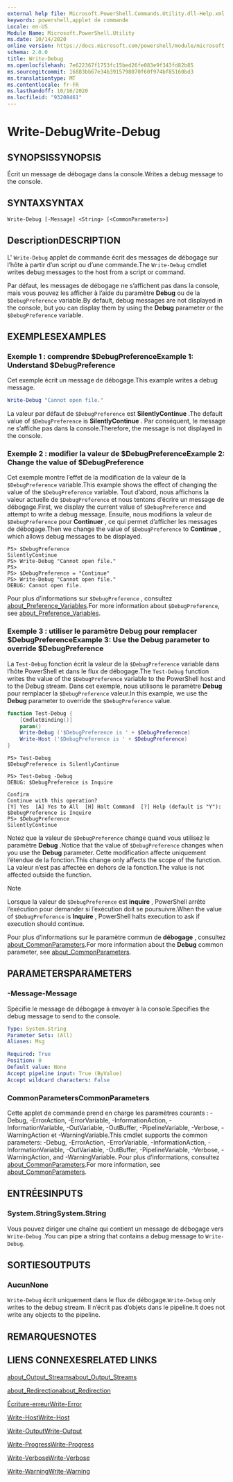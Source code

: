 ```yaml
---
external help file: Microsoft.PowerShell.Commands.Utility.dll-Help.xml
keywords: powershell,applet de commande
Locale: en-US
Module Name: Microsoft.PowerShell.Utility
ms.date: 10/14/2020
online version: https://docs.microsoft.com/powershell/module/microsoft.powershell.utility/write-debug?view=powershell-5.1&WT.mc_id=ps-gethelp
schema: 2.0.0
title: Write-Debug
ms.openlocfilehash: 7e622367f1753fc15bed26fe083e9f343fd82b85
ms.sourcegitcommit: 16883bb67e34b3915798070f60f974bf85160bd3
ms.translationtype: MT
ms.contentlocale: fr-FR
ms.lasthandoff: 10/16/2020
ms.locfileid: "93208461"
---
```

# <span data-ttu-id="18c42-103">Write-Debug</span><span class="sxs-lookup"><span data-stu-id="18c42-103">Write-Debug</span></span>

## <span data-ttu-id="18c42-104">SYNOPSIS</span><span class="sxs-lookup"><span data-stu-id="18c42-104">SYNOPSIS</span></span>
<span data-ttu-id="18c42-105">Écrit un message de débogage dans la console.</span><span class="sxs-lookup"><span data-stu-id="18c42-105">Writes a debug message to the console.</span></span>

## <span data-ttu-id="18c42-106">SYNTAX</span><span class="sxs-lookup"><span data-stu-id="18c42-106">SYNTAX</span></span>

```
Write-Debug [-Message] <String> [<CommonParameters>]
```

## <span data-ttu-id="18c42-107">Description</span><span class="sxs-lookup"><span data-stu-id="18c42-107">DESCRIPTION</span></span>

<span data-ttu-id="18c42-108">L' `Write-Debug` applet de commande écrit des messages de débogage sur l’hôte à partir d’un script ou d’une commande.</span><span class="sxs-lookup"><span data-stu-id="18c42-108">The `Write-Debug` cmdlet writes debug messages to the host from a script or command.</span></span>

<span data-ttu-id="18c42-109">Par défaut, les messages de débogage ne s’affichent pas dans la console, mais vous pouvez les afficher à l’aide du paramètre **Debug** ou de la `$DebugPreference` variable.</span><span class="sxs-lookup"><span data-stu-id="18c42-109">By default, debug messages are not displayed in the console, but you can display them by using the **Debug** parameter or the `$DebugPreference` variable.</span></span>

## <span data-ttu-id="18c42-110">EXEMPLES</span><span class="sxs-lookup"><span data-stu-id="18c42-110">EXAMPLES</span></span>

### <span data-ttu-id="18c42-111">Exemple 1 : comprendre $DebugPreference</span><span class="sxs-lookup"><span data-stu-id="18c42-111">Example 1: Understand $DebugPreference</span></span>

<span data-ttu-id="18c42-112">Cet exemple écrit un message de débogage.</span><span class="sxs-lookup"><span data-stu-id="18c42-112">This example writes a debug message.</span></span>

```powershell
Write-Debug "Cannot open file."
```

<span data-ttu-id="18c42-113">La valeur par défaut de `$DebugPreference` est **SilentlyContinue** .</span><span class="sxs-lookup"><span data-stu-id="18c42-113">The default value of `$DebugPreference` is **SilentlyContinue** .</span></span> <span data-ttu-id="18c42-114">Par conséquent, le message ne s’affiche pas dans la console.</span><span class="sxs-lookup"><span data-stu-id="18c42-114">Therefore, the message is not displayed in the console.</span></span>

### <span data-ttu-id="18c42-115">Exemple 2 : modifier la valeur de $DebugPreference</span><span class="sxs-lookup"><span data-stu-id="18c42-115">Example 2: Change the value of $DebugPreference</span></span>

<span data-ttu-id="18c42-116">Cet exemple montre l’effet de la modification de la valeur de la `$DebugPreference` variable.</span><span class="sxs-lookup"><span data-stu-id="18c42-116">This example shows the effect of changing the value of the `$DebugPreference` variable.</span></span> <span data-ttu-id="18c42-117">Tout d’abord, nous affichons la valeur actuelle de `$DebugPreference` et nous tentons d’écrire un message de débogage.</span><span class="sxs-lookup"><span data-stu-id="18c42-117">First, we display the current value of `$DebugPreference` and attempt to write a debug message.</span></span> <span data-ttu-id="18c42-118">Ensuite, nous modifions la valeur de `$DebugPreference` pour **Continuer** , ce qui permet d’afficher les messages de débogage.</span><span class="sxs-lookup"><span data-stu-id="18c42-118">Then we change the value of `$DebugPreference` to **Continue** , which allows debug messages to be displayed.</span></span>

```
PS> $DebugPreference
SilentlyContinue
PS> Write-Debug "Cannot open file."
PS>
PS> $DebugPreference = "Continue"
PS> Write-Debug "Cannot open file."
DEBUG: Cannot open file.
```

<span data-ttu-id="18c42-119">Pour plus d’informations sur `$DebugPreference` , consultez [about_Preference_Variables](/powershell/module/Microsoft.PowerShell.Core/About/about_Preference_Variables).</span><span class="sxs-lookup"><span data-stu-id="18c42-119">For more information about `$DebugPreference`, see [about_Preference_Variables](/powershell/module/Microsoft.PowerShell.Core/About/about_Preference_Variables).</span></span>

### <span data-ttu-id="18c42-120">Exemple 3 : utiliser le paramètre Debug pour remplacer $DebugPreference</span><span class="sxs-lookup"><span data-stu-id="18c42-120">Example 3: Use the Debug parameter to override $DebugPreference</span></span>

<span data-ttu-id="18c42-121">La `Test-Debug` fonction écrit la valeur de la `$DebugPreference` variable dans l’hôte PowerShell et dans le flux de débogage.</span><span class="sxs-lookup"><span data-stu-id="18c42-121">The `Test-Debug` function writes the value of the `$DebugPreference` variable to the PowerShell host and to the Debug stream.</span></span> <span data-ttu-id="18c42-122">Dans cet exemple, nous utilisons le paramètre **Debug** pour remplacer la `$DebugPreference` valeur.</span><span class="sxs-lookup"><span data-stu-id="18c42-122">In this example, we use the **Debug** parameter to override the `$DebugPreference` value.</span></span>

```powershell
function Test-Debug {
    [CmdletBinding()]
    param()
    Write-Debug ('$DebugPreference is ' + $DebugPreference)
    Write-Host ('$DebugPreference is ' + $DebugPreference)
}
```

```
PS> Test-Debug
$DebugPreference is SilentlyContinue

PS> Test-Debug -Debug
DEBUG: $DebugPreference is Inquire

Confirm
Continue with this operation?
[Y] Yes  [A] Yes to All  [H] Halt Command  [?] Help (default is "Y"):
$DebugPreference is Inquire
PS> $DebugPreference
SilentlyContinue
```

<span data-ttu-id="18c42-123">Notez que la valeur de `$DebugPreference` change quand vous utilisez le paramètre **Debug** .</span><span class="sxs-lookup"><span data-stu-id="18c42-123">Notice that the value of `$DebugPreference` changes when you use the **Debug** parameter.</span></span> <span data-ttu-id="18c42-124">Cette modification affecte uniquement l’étendue de la fonction.</span><span class="sxs-lookup"><span data-stu-id="18c42-124">This change only affects the scope of the function.</span></span> <span data-ttu-id="18c42-125">La valeur n’est pas affectée en dehors de la fonction.</span><span class="sxs-lookup"><span data-stu-id="18c42-125">The value is not affected outside the function.</span></span>

> [!NOTE]
> <span data-ttu-id="18c42-126">Lorsque la valeur de `$DebugPreference` est **inquire** , PowerShell arrête l’exécution pour demander si l’exécution doit se poursuivre.</span><span class="sxs-lookup"><span data-stu-id="18c42-126">When the value of `$DebugPreference` is **Inquire** , PowerShell halts execution to ask if execution should continue.</span></span>

<span data-ttu-id="18c42-127">Pour plus d’informations sur le paramètre commun de **débogage** , consultez [about_CommonParameters](https://go.microsoft.com/fwlink/?LinkID=113216).</span><span class="sxs-lookup"><span data-stu-id="18c42-127">For more information about the **Debug** common parameter, see [about_CommonParameters](https://go.microsoft.com/fwlink/?LinkID=113216).</span></span>

## <span data-ttu-id="18c42-128">PARAMETERS</span><span class="sxs-lookup"><span data-stu-id="18c42-128">PARAMETERS</span></span>

### <span data-ttu-id="18c42-129">-Message</span><span class="sxs-lookup"><span data-stu-id="18c42-129">-Message</span></span>

<span data-ttu-id="18c42-130">Spécifie le message de débogage à envoyer à la console.</span><span class="sxs-lookup"><span data-stu-id="18c42-130">Specifies the debug message to send to the console.</span></span>

```yaml
Type: System.String
Parameter Sets: (All)
Aliases: Msg

Required: True
Position: 0
Default value: None
Accept pipeline input: True (ByValue)
Accept wildcard characters: False
```

### <span data-ttu-id="18c42-131">CommonParameters</span><span class="sxs-lookup"><span data-stu-id="18c42-131">CommonParameters</span></span>

<span data-ttu-id="18c42-132">Cette applet de commande prend en charge les paramètres courants : -Debug, -ErrorAction, -ErrorVariable, -InformationAction, -InformationVariable, -OutVariable, -OutBuffer, -PipelineVariable, -Verbose, -WarningAction et -WarningVariable.</span><span class="sxs-lookup"><span data-stu-id="18c42-132">This cmdlet supports the common parameters: -Debug, -ErrorAction, -ErrorVariable, -InformationAction, -InformationVariable, -OutVariable, -OutBuffer, -PipelineVariable, -Verbose, -WarningAction, and -WarningVariable.</span></span> <span data-ttu-id="18c42-133">Pour plus d’informations, consultez [about_CommonParameters](https://go.microsoft.com/fwlink/?LinkID=113216).</span><span class="sxs-lookup"><span data-stu-id="18c42-133">For more information, see [about_CommonParameters](https://go.microsoft.com/fwlink/?LinkID=113216).</span></span>

## <span data-ttu-id="18c42-134">ENTRÉES</span><span class="sxs-lookup"><span data-stu-id="18c42-134">INPUTS</span></span>

### <span data-ttu-id="18c42-135">System.String</span><span class="sxs-lookup"><span data-stu-id="18c42-135">System.String</span></span>

<span data-ttu-id="18c42-136">Vous pouvez diriger une chaîne qui contient un message de débogage vers `Write-Debug` .</span><span class="sxs-lookup"><span data-stu-id="18c42-136">You can pipe a string that contains a debug message to `Write-Debug`.</span></span>

## <span data-ttu-id="18c42-137">SORTIES</span><span class="sxs-lookup"><span data-stu-id="18c42-137">OUTPUTS</span></span>

### <span data-ttu-id="18c42-138">Aucun</span><span class="sxs-lookup"><span data-stu-id="18c42-138">None</span></span>

<span data-ttu-id="18c42-139">`Write-Debug` écrit uniquement dans le flux de débogage.</span><span class="sxs-lookup"><span data-stu-id="18c42-139">`Write-Debug` only writes to the debug stream.</span></span> <span data-ttu-id="18c42-140">Il n’écrit pas d’objets dans le pipeline.</span><span class="sxs-lookup"><span data-stu-id="18c42-140">It does not write any objects to the pipeline.</span></span>

## <span data-ttu-id="18c42-141">REMARQUES</span><span class="sxs-lookup"><span data-stu-id="18c42-141">NOTES</span></span>

## <span data-ttu-id="18c42-142">LIENS CONNEXES</span><span class="sxs-lookup"><span data-stu-id="18c42-142">RELATED LINKS</span></span>

[<span data-ttu-id="18c42-143">about_Output_Streams</span><span class="sxs-lookup"><span data-stu-id="18c42-143">about_Output_Streams</span></span>](../Microsoft.PowerShell.Core/About/about_Output_Streams.md)

[<span data-ttu-id="18c42-144">about_Redirection</span><span class="sxs-lookup"><span data-stu-id="18c42-144">about_Redirection</span></span>](../Microsoft.PowerShell.Core/About/about_Redirection.md)

[<span data-ttu-id="18c42-145">Écriture-erreur</span><span class="sxs-lookup"><span data-stu-id="18c42-145">Write-Error</span></span>](Write-Error.md)

[<span data-ttu-id="18c42-146">Write-Host</span><span class="sxs-lookup"><span data-stu-id="18c42-146">Write-Host</span></span>](Write-Host.md)

[<span data-ttu-id="18c42-147">Write-Output</span><span class="sxs-lookup"><span data-stu-id="18c42-147">Write-Output</span></span>](Write-Output.md)

[<span data-ttu-id="18c42-148">Write-Progress</span><span class="sxs-lookup"><span data-stu-id="18c42-148">Write-Progress</span></span>](Write-Progress.md)

[<span data-ttu-id="18c42-149">Write-Verbose</span><span class="sxs-lookup"><span data-stu-id="18c42-149">Write-Verbose</span></span>](Write-Verbose.md)

[<span data-ttu-id="18c42-150">Write-Warning</span><span class="sxs-lookup"><span data-stu-id="18c42-150">Write-Warning</span></span>](Write-Warning.md)
